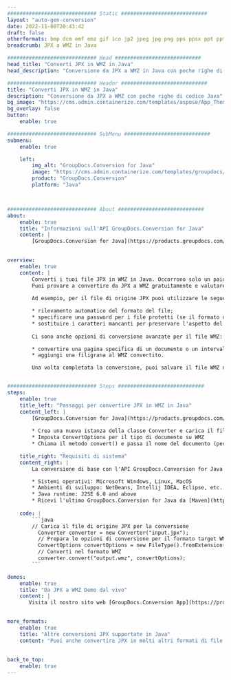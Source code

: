 ```yaml
---
############################# Static ############################
layout: "auto-gen-conversion"
date: 2022-11-08T20:43:42
draft: false
otherformats: bmp dcm emf emz gif ico jp2 jpeg jpg png pps ppsx ppt pptx psb psd svg svgz tga tif tiff webp wmf wmz
breadcrumb: JPX a WMZ in Java

############################# Head ############################
head_title: "Converti JPX in WMZ in Java"
head_description: "Conversione da JPX a WMZ in Java con poche righe di codice. Converti oltre 160 formati di file utilizzando l'API di conversione dei documenti GroupDocs per Java"

############################# Header ############################
title: "Converti JPX in WMZ in Java"
description: "Conversione da JPX a WMZ con poche righe di codice Java"
bg_image: "https://cms.admin.containerize.com/templates/aspose/App_Themes/V3/images/bg/header1.png"
bg_overlay: false
button:
    enable: true

############################# SubMenu ############################
submenu:
    enable: true

    left:
        img_alt: "GroupDocs.Conversion for Java"
        image: "https://cms.admin.containerize.com/templates/groupdocs/images/product-logos/90x90-noborder/groupdocs-conversion-java.png"
        product: "GroupDocs.Conversion"
        platform: "Java"



############################# About ############################
about:
    enable: true
    title: "Informazioni sull'API GroupDocs.Conversion for Java"
    content: |
        [GroupDocs.Conversion for Java](https://products.groupdocs.com/conversion/java/) è un'API di conversione di formati di file avanzata per la conversione tra formati di immagini e documenti popolari come Microsoft Office, OpenDocument, PDF, HTML, e-mail, CAD. e molto altro ancora con poche righe di codice. L'API nativa rileva automaticamente i formati dei documenti originali e offre molte opzioni per personalizzare i documenti convertiti. Insieme alla funzione di estrazione delle informazioni da un documento, supporta anche la memorizzazione nella cache dei risultati della conversione sul disco locale per impostazione predefinita. Tuttavia, qualsiasi tipo di archiviazione della cache può essere supportato implementando le interfacce appropriate: Amazon S3, Dropbox, Google Drive, Windows Azure, Reddis o qualsiasi altro.
    

overview:
    enable: true
    content: |
        Converti i tuoi file JPX in WMZ in Java. Occorrono solo un paio di righe di codice Java su qualsiasi piattaforma di tua scelta, come Windows, Linux, macOS.
        Puoi provare a convertire da JPX a WMZ gratuitamente e valutare la qualità dei risultati della conversione. Insieme a semplici script di conversione file, puoi provare opzioni più sofisticate per caricare il file sorgente JPX e memorizzare l'output WMZ. 
        
        Ad esempio, per il file di origine JPX puoi utilizzare le seguenti opzioni di caricamento:

        * rilevamento automatico del formato del file;
        * specificare una password per i file protetti (se il formato del file lo supporta);
        * sostituire i caratteri mancanti per preservare l'aspetto del documento.
        
        Ci sono anche opzioni di conversione avanzate per il file WMZ:

        * convertire una pagina specifica di un documento o un intervallo di pagine;
        * aggiungi una filigrana al WMZ convertito.

        Una volta completata la conversione, puoi salvare il file WMZ nel tuo percorso file locale o in qualsiasi archivio di terze parti come FTP, Amazon S3, Google Drive, Dropbox ecc. Nota: per convertire JPX a WMZ, non è necessario installare alcun software aggiuntivo, come MS Office, Open Office, Adobe Acrobat Reader ecc.


############################# Steps ############################
steps:
    enable: true
    title_left: "Passaggi per convertire JPX in WMZ in Java"
    content_left: |
        [GroupDocs.Conversion for Java](https://products.groupdocs.com/conversion/java/) consente agli sviluppatori di convertire facilmente il file JPX in WMZ con poche righe di codice.
        
        * Crea una nuova istanza della classe Converter e carica il file JPX con il percorso completo
        * Imposta ConvertOptions per il tipo di documento su WMZ
        * Chiama il metodo convert() e passa il nome del documento (percorso completo) e il formato (WMZ) come parametro

    title_right: "Requisiti di sistema"
    content_right: |
        La conversione di base con l'API GroupDocs.Conversion for Java può essere eseguita con poche righe di codice. Le nostre API sono supportate su tutte le principali piattaforme e sistemi operativi. Prima di eseguire il codice seguente, assicurati di avere i seguenti prerequisiti installati sul tuo sistema.

        * Sistemi operativi: Microsoft Windows, Linux, MacOS
        * Ambienti di sviluppo: NetBeans, Intellij IDEA, Eclipse, etc.
        * Java runtime: J2SE 6.0 and above
        * Ricevi l'ultimo GroupDocs.Conversion for Java da [Maven](https://repository.groupdocs.com/webapp/#/artifacts/browse/tree/General/repo/com/groupdocs/groupdocs-conversion)
         
    code: |
        ```java    
        // Carica il file di origine JPX per la conversione
          Converter converter = new Converter("input.jpx");
          // Prepara le opzioni di conversione per il formato target WMZ
          ConvertOptions convertOptions = new FileType().fromExtension("wmz").getConvertOptions();
          // Converti nel formato WMZ
          converter.convert("output.wmz", convertOptions);
        ```

demos:
    enable: true
    title: "Da JPX a WMZ Demo dal vivo"
    content: |
       Visita il nostro sito web [GroupDocs.Conversion App](https://products.groupdocs.app/conversion/family) e prova subito la conversione da JPX a WMZ. La demo gratuita ha i seguenti vantaggi
          

more_formats:
    enable: true
    title: "Altre conversioni JPX supportate in Java"
    content: "Puoi anche convertire JPX in molti altri formati di file. Si prega di consultare l'elenco di seguito."
       
       
back_to_top:
    enable: true
---
```

